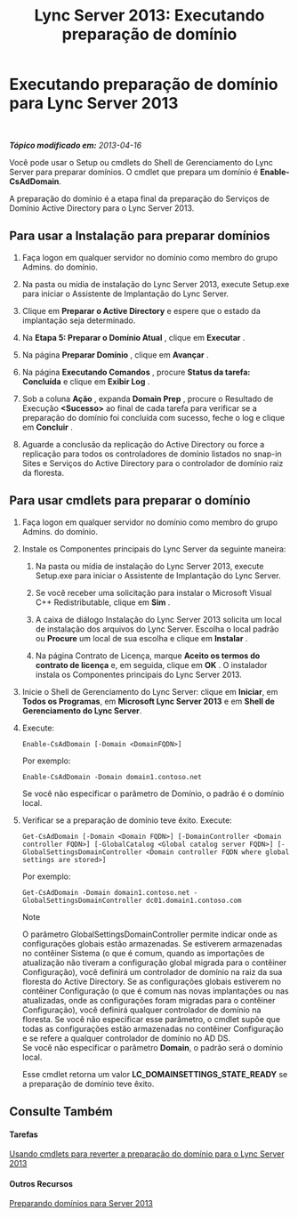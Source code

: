 ﻿---
title: 'Lync Server 2013: Executando preparação de domínio'
TOCTitle: Executando preparação de domínio
ms:assetid: 95dab800-1f2c-4506-b36c-99986643b149
ms:mtpsurl: https://technet.microsoft.com/pt-br/library/Gg398761(v=OCS.15)
ms:contentKeyID: 49307515
ms.date: 05/19/2016
mtps_version: v=OCS.15
ms.translationtype: HT
---

# Executando preparação de domínio para Lync Server 2013

 

_**Tópico modificado em:** 2013-04-16_

Você pode usar o Setup ou cmdlets do Shell de Gerenciamento do Lync Server para preparar domínios. O cmdlet que prepara um domínio é **Enable-CsAdDomain**.

A preparação do domínio é a etapa final da preparação do Serviços de Domínio Active Directory para o Lync Server 2013.

## Para usar a Instalação para preparar domínios

1.  Faça logon em qualquer servidor no domínio como membro do grupo Admins. do domínio.

2.  Na pasta ou mídia de instalação do Lync Server 2013, execute Setup.exe para iniciar o Assistente de Implantação do Lync Server.

3.  Clique em **Preparar o Active Directory** e espere que o estado da implantação seja determinado.

4.  Na **Etapa 5: Preparar o Domínio Atual** , clique em **Executar** .

5.  Na página **Preparar Domínio** , clique em **Avançar** .

6.  Na página **Executando Comandos** , procure **Status da tarefa: Concluída** e clique em **Exibir Log** .

7.  Sob a coluna **Ação** , expanda **Domain Prep** , procure o Resultado de Execução **\<Sucesso\>** ao final de cada tarefa para verificar se a preparação do domínio foi concluída com sucesso, feche o log e clique em **Concluir** .

8.  Aguarde a conclusão da replicação do Active Directory ou force a replicação para todos os controladores de domínio listados no snap-in Sites e Serviços do Active Directory para o controlador de domínio raiz da floresta.

## Para usar cmdlets para preparar o domínio

1.  Faça logon em qualquer servidor no domínio como membro do grupo Admins. do domínio.

2.  Instale os Componentes principais do Lync Server da seguinte maneira:
    
    1.  Na pasta ou mídia de instalação do Lync Server 2013, execute Setup.exe para iniciar o Assistente de Implantação do Lync Server.
    
    2.  Se você receber uma solicitação para instalar o Microsoft Visual C++ Redistributable, clique em **Sim** .
    
    3.  A caixa de diálogo Instalação do Lync Server 2013 solicita um local de instalação dos arquivos do Lync Server. Escolha o local padrão ou **Procure** um local de sua escolha e clique em **Instalar** .
    
    4.  Na página Contrato de Licença, marque **Aceito os termos do contrato de licença** e, em seguida, clique em **OK** . O instalador instala os Componentes principais do Lync Server 2013.

3.  Inicie o Shell de Gerenciamento do Lync Server: clique em **Iniciar**, em **Todos os Programas**, em **Microsoft Lync Server 2013** e em **Shell de Gerenciamento do Lync Server**.

4.  Execute:
    
        Enable-CsAdDomain [-Domain <DomainFQDN>] 
    
    Por exemplo:
    
        Enable-CsAdDomain -Domain domain1.contoso.net 
    
    Se você não especificar o parâmetro de Domínio, o padrão é o domínio local.

5.  Verificar se a preparação de domínio teve êxito. Execute:
    
        Get-CsAdDomain [-Domain <Domain FQDN>] [-DomainController <Domain controller FQDN>] [-GlobalCatalog <Global catalog server FQDN>] [-GlobalSettingsDomainController <Domain controller FQDN where global settings are stored>] 
    
    Por exemplo:
    
        Get-CsAdDomain -Domain domain1.contoso.net -GlobalSettingsDomainController dc01.domain1.contoso.com
    
    > [!NOTE]  
    > O parâmetro GlobalSettingsDomainController permite indicar onde as configurações globais estão armazenadas. Se estiverem armazenadas no contêiner Sistema (o que é comum, quando as importações de atualização não tiveram a configuração global migrada para o contêiner Configuração), você definirá um controlador de domínio na raiz da sua floresta do Active Directory. Se as configurações globais estiverem no contêiner Configuração (o que é comum nas novas implantações ou nas atualizadas, onde as configurações foram migradas para o contêiner Configuração), você definirá qualquer controlador de domínio na floresta. Se você não especificar esse parâmetro, o cmdlet supõe que todas as configurações estão armazenadas no contêiner Configuração e se refere a qualquer controlador de domínio no AD DS.    
    Se você não especificar o parâmetro **Domain**, o padrão será o domínio local.
    
    Esse cmdlet retorna um valor **LC\_DOMAINSETTINGS\_STATE\_READY** se a preparação de domínio teve êxito.

## Consulte Também

#### Tarefas

[Usando cmdlets para reverter a preparação do domínio para o Lync Server 2013](lync-server-2013-using-cmdlets-to-reverse-domain-preparation.md)  

#### Outros Recursos

[Preparando domínios para Server 2013](lync-server-2013-preparing-domains.md)

